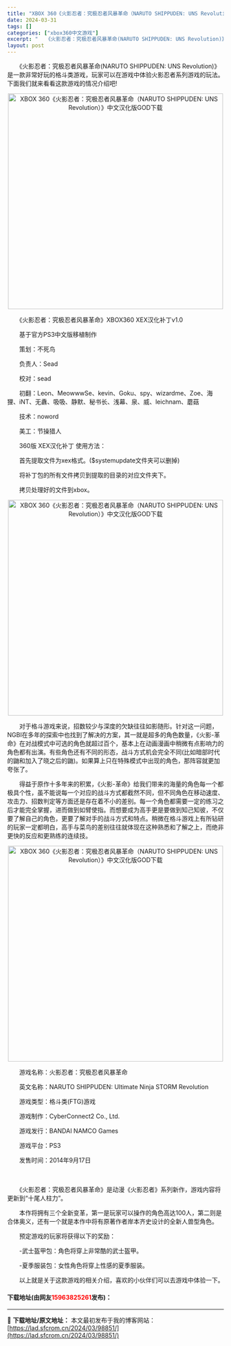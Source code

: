 ```yaml
---
title: "XBOX 360《火影忍者：究极忍者风暴革命（NARUTO SHIPPUDEN: UNS Revolution）》中文汉化版GOD下载"
date: 2024-03-31
tags: []
categories: ["xbox360中文游戏"]
excerpt: "　　《火影忍者：究极忍者风暴革命(NARUTO SHIPPUDEN: UNS Revolution)》是一款非常好玩的格斗类游戏，玩家可以在游戏中体验火影忍者系列游戏的玩法。下面我们就来看看这款游戏的情况介绍吧! 　　《火影忍者：究极忍者风暴革命》XBOX360 XEX汉化补丁v1.0 　　基于官方&hellip;"
layout: post
---
```


 <p>　　《火影忍者：究极忍者风暴革命(NARUTO SHIPPUDEN: UNS Revolution)》是一款非常好玩的格斗类游戏，玩家可以在游戏中体验火影忍者系列游戏的玩法。下面我们就来看看这款游戏的情况介绍吧!</p> <p align="center"><img align="" border="0" src="https://lad.sfcrom.cn/wp-content/uploads/2024/03/20240330_66083fa170682.webp" width="500" alt="XBOX 360《火影忍者：究极忍者风暴革命（NARUTO SHIPPUDEN: UNS Revolution）》中文汉化版GOD下载" /></p> <p>　　《火影忍者：究极忍者风暴革命》XBOX360 XEX汉化补丁v1.0</p> <p>　　基于官方PS3中文版移植制作</p> <p>　　策划：不死鸟</p> <p>　　负责人：Sead</p> <p>　　校对：sead</p> <p>　　初翻：Leon、MeowwwSe、kevin、Goku、spy、wizardme、Zoe、海狸、iNT、无纛、吸吸、静默、秘书长、浅幕、泉、威、leichnam、蘑菇</p> <p>　　技术：noword</p> <p>　　美工：节操猎人</p> <p>　　360版 XEX汉化补丁 使用方法：</p> <p>　　首先提取文件为xex格式。($systemupdate文件夹可以删掉)</p> <p>　　将补丁包的所有文件拷贝到提取的目录的对应文件夹下。</p> <p>　　拷贝处理好的文件到xbox。</p> <p align="center"><img align="" border="0" src="https://lad.sfcrom.cn/wp-content/uploads/2024/03/20240330_66083fa1cc91f.webp" width="500" alt="XBOX 360《火影忍者：究极忍者风暴革命（NARUTO SHIPPUDEN: UNS Revolution）》中文汉化版GOD下载" /></p> <p>　　对于格斗游戏来说，招数较少与深度的欠缺往往如影随形。针对这一问题，NGBI在多年的探索中也找到了解决的方案，其一就是超多的角色数量，《火影-革命》在对战模式中可选的角色就超过百个，基本上在动画漫画中稍微有点影响力的角色都有出演。有些角色还有不同的形态，战斗方式机会完全不同(比如暗部时代的鼬和加入了晓之后的鼬)。如果算上只在特殊模式中出现的角色，那阵容就更加夸张了。</p> <p>　　得益于原作十多年来的积累，《火影-革命》给我们带来的海量的角色每一个都极具个性，虽不能说每一个对应的战斗方式都截然不同，但不同角色在移动速度、攻击力、招数判定等方面还是存在着不小的差别。每一个角色都需要一定的练习之后才能完全掌握，进而做到如臂使指。而想要成为高手更是要做到知己知彼，不仅要了解自己的角色，更要了解对手的战斗方式和特点。稍微在格斗游戏上有所钻研的玩家一定都明白，高手与菜鸟的差别往往就体现在这种熟悉和了解之上，而绝非更快的反应和更熟练的连续技。</p> <p align="center"><img align="" border="0" src="https://lad.sfcrom.cn/wp-content/uploads/2024/03/20240330_66083fa22e8d1.webp" width="500" alt="XBOX 360《火影忍者：究极忍者风暴革命（NARUTO SHIPPUDEN: UNS Revolution）》中文汉化版GOD下载" /></p> <p>　　游戏名称：火影忍者：究极忍者风暴革命</p> <p>　　英文名称：NARUTO SHIPPUDEN: Ultimate Ninja STORM Revolution</p> <p>　　游戏类型：格斗类(FTG)游戏</p> <p>　　游戏制作：CyberConnect2 Co., Ltd.</p> <p>　　游戏发行：BANDAI NAMCO Games</p> <p>　　游戏平台：PS3</p> <p>　　发售时间：2014年9月17日</p> <p><strong>　　</strong></p> <p>　　《火影忍者：究极忍者风暴革命》是动漫《火影忍者》系列新作，游戏内容将更新到&ldquo;十尾人柱力&rdquo;。</p> <p>　　本作将拥有三个全新变革，第一是玩家可以操作的角色高达100人，第二则是合体奥义，还有一个就是本作中将有原著作者岸本齐史设计的全新人兽型角色。</p> <p>　　预定游戏的玩家将获得以下的奖励：</p> <p>　　-武士盔甲包：角色将穿上非常酷的武士盔甲。</p> <p>　　-夏季服装包：女性角色将穿上性感的夏季服装。</p> <p>　　以上就是关于这款游戏的相关介绍，喜欢的小伙伴们可以去游戏中体验一下。</p> <p><h4>下载地址(由网友<font color="red">15963825261</font>发布)：</h4></p> 

---
📖 **下载地址/原文地址：** 本文最初发布于我的博客网站：[https://lad.sfcrom.cn/2024/03/98851/](https://lad.sfcrom.cn/2024/03/98851/)
